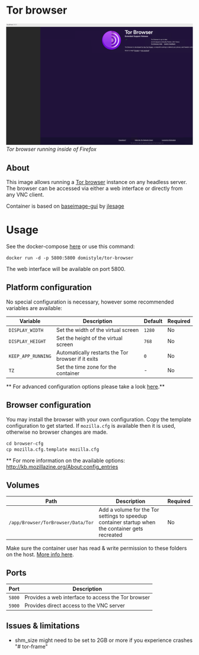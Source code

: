 # Tor browser

![](https://github.com/DomiStyle/docker-tor-browser/raw/master/screenshot.png)
*Tor browser running inside of Firefox*

## About

This image allows running a [Tor browser](https://www.torproject.org/) instance on any headless server. The browser can be accessed via either a web interface or directly from any VNC client.

Container is based on [baseimage-gui](https://github.com/jlesage/docker-baseimage-gui) by [jlesage](https://github.com/jlesage)

# Usage

See the docker-compose [here](https://github.com/DomiStyle/docker-tor-browser/blob/master/docker-compose.yml) or use this command:

    docker run -d -p 5800:5800 domistyle/tor-browser

The web interface will be available on port 5800.

## Platform configuration

No special configuration is necessary, however some recommended variables are available:

| Variable  | Description | Default  | Required |
|-----------|-------------|----------|----------|
| `DISPLAY_WIDTH` | Set the width of the virtual screen | ``1280`` | No |
| `DISPLAY_HEIGHT` | Set the height of the virtual screen | ``768`` | No |
| `KEEP_APP_RUNNING` | Automatically restarts the Tor browser if it exits | ``0`` | No |
| `TZ` | Set the time zone for the container | - | No |

** For advanced configuration options please take a look [here](https://github.com/jlesage/docker-baseimage-gui#environment-variables).**

## Browser configuration

You may install the browser with your own configuration. Copy the template configuration to get started.
If `mozilla.cfg` is available then it is used, otherwise no browser changes are made.
```
cd browser-cfg
cp mozilla.cfg.template mozilla.cfg
```
** For more information on the available options: http://kb.mozillazine.org/About:config_entries

## Volumes

| Path       | Description                                  | Required |
|------------|----------------------------------------------|----------|
| `/app/Browser/TorBrowser/Data/Tor` | Add a volume for the Tor settings to speedup container startup when the container gets recreated | No |

Make sure the container user has read & write permission to these folders on the host. [More info here](https://github.com/jlesage/docker-baseimage-gui#usergroup-ids).

## Ports

| Port       | Description                                  |
|------------|----------------------------------------------|
| `5800` | Provides a web interface to access the Tor browser |
| `5900` | Provides direct access to the VNC server |

## Issues & limitations

* shm_size might need to be set to 2GB or more if you experience crashes
"# tor-frame" 
